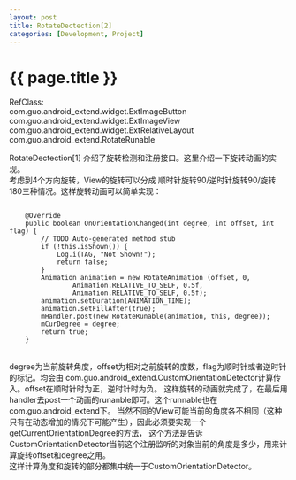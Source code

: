 ```yaml
---
layout: post
title: RotateDectection[2]
categories: [Development, Project]
---
```


{{ page.title }}
================

RefClass:</br>
	com.guo.android_extend.widget.ExtImageButton</br>
	com.guo.android_extend.widget.ExtImageView</br>
	com.guo.android_extend.widget.ExtRelativeLayout</br>
	com.guo.android_extend.RotateRunable</br>
	
RotateDectection[1] 介绍了旋转检测和注册接口。这里介绍一下旋转动画的实现。</br>
考虑到4个方向旋转，View的旋转可以分成 顺时针旋转90/逆时针旋转90/旋转180三种情况。这样旋转动画可以简单实现：
</p><pre><code>
	@Override
	public boolean OnOrientationChanged(int degree, int offset, int flag) {
		// TODO Auto-generated method stub
		if (!this.isShown()) {
			Log.i(TAG, "Not Shown!");
			return false;
		}
		Animation animation = new RotateAnimation (offset, 0,
				Animation.RELATIVE_TO_SELF, 0.5f, 
				Animation.RELATIVE_TO_SELF, 0.5f);
		animation.setDuration(ANIMATION_TIME);
		animation.setFillAfter(true);
		mHandler.post(new RotateRunable(animation, this, degree));
		mCurDegree = degree;
		return true;
	}
</code></pre>
</br>
degree为当前旋转角度，offset为相对之前旋转的度数，flag为顺时针或者逆时针的标记。均会由
com.guo.android_extend.CustomOrientationDetector计算传入。offset在顺时针时为正，逆时针时为负。
这样旋转的动画就完成了，在最后用handler去post一个动画的runanble即可。这个runnable也在com.guo.android_extend下。
当然不同的View可能当前的角度各不相同（这种只有在动态增加的情况下可能产生），因此必须要实现一个getCurrentOrientationDegree的方法，
这个方法是告诉CustomOrientationDetector当前这个注册监听的对象当前的角度是多少，用来计算旋转offset和degree之用。</br>
这样计算角度和旋转的部分都集中统一于CustomOrientationDetector。

